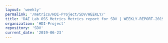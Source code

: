 ```yaml
---
layout: 'weekly'
permalink: '/metrics/HDI-Project/SDV/WEEKLY/'
title: 'DAI Lab OSS Metrics Metrics report for SDV | WEEKLY-REPORT-2019-06-23'
organization: 'HDI-Project'
repository: 'SDV'
current_date: '2019-06-23'
---
```


